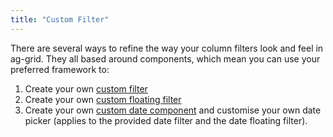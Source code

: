 ```yaml
---
title: "Custom Filter"
---
```


There are several ways to refine the way your column filters look and feel in ag-grid. They all based around components, which mean you can use your preferred framework to:

1. Create your own [custom filter](/component-filter/)
1. Create your own [custom floating filter](/component-floating-filter/)
1. Create your own [custom date component](/filter-date/) and customise your own date picker (applies to the provided date filter and the date floating filter).


